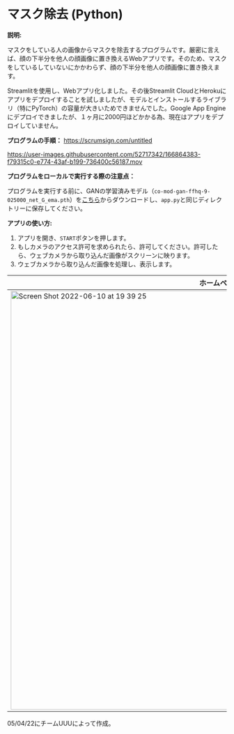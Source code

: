 # マスク除去 (Python)





**説明:**

マスクをしている人の画像からマスクを除去するプログラムです。厳密に言えば、顔の下半分を他人の顔画像に置き換えるWebアプリです。そのため、マスクをしているしていないにかかわらず、顔の下半分を他人の顔画像に置き換えます。

Streamlitを使用し、Webアプリ化しました。その後Streamlit CloudとHerokuにアプリをデプロイすることを試しましたが、モデルとインストールするライブラリ（特にPyTorch）の容量が大きいためできませんでした。Google App Engineにデプロイできましたが、１ヶ月に2000円ほどかかる為、現在はアプリをデプロイしていません。

**プログラムの手順：** https://scrumsign.com/untitled

https://user-images.githubusercontent.com/52717342/166864383-f79315c0-e774-43af-b199-736400c56187.mov


**プログラムをローカルで実行する際の注意点：**

プログラムを実行する前に、GANの学習済みモデル（`co-mod-gan-ffhq-9-025000_net_G_ema.pth`）を[こちら](https://maildluteducn-my.sharepoint.com/:u:/g/personal/zengyu_mail_dlut_edu_cn/Ee1YPJG2Y7NDnUjJBf-SipoBBSlbv8QfFy6K7lsiiiiFHg?download=1)からダウンロードし、`app.py`と同じディレクトリーに保存してください。

**アプリの使い方:**
1. アプリを開き、`START`ボタンを押します。
2. もしカメラのアクセス許可を求められたら、許可してください。許可したら、ウェブカメラから取り込んだ画像がスクリーンに映ります。
3. ウェブカメラから取り込んだ画像を処理し、表示します。

| ホームページ |  
| ------ | 
| <img width="961" alt="Screen Shot 2022-06-10 at 19 39 25" src="https://user-images.githubusercontent.com/52717342/173052321-3db86f98-21fd-430a-a3bb-99e1fb712ee0.png"> |  

<!-- もし下記のようなエラーが出た場合、ブラウザーをリフレッシュしてください。このエラーはネットワーク速度などの理由で、ウェブカメラの映像を読み込む際に使用するstreamlit_webrtcをローディングできないときに表示されます。

<img width="692" alt="Screen Shot 2022-06-10 at 16 16 03" src="https://user-images.githubusercontent.com/52717342/173049060-ba300862-782a-4e19-a965-abbcd7526a1e.png"> -->

05/04/22にチームUUUによって作成。
